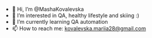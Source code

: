 - 👋 Hi, I’m @MashaKovalevska
- 👀 I’m interested in QA, healthy lifestyle and skiing :)
- 🌱 I’m currently learning QA automation
- 📫 How to reach me: kovalevska.mariia28@gmail.com
